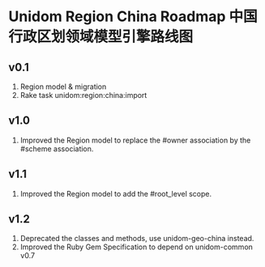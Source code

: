 # Unidom Region China Roadmap 中国行政区划领域模型引擎路线图

## v0.1
1. Region model & migration
2. Rake task unidom:region:china:import

## v1.0
1. Improved the Region model to replace the #owner association by the #scheme association.

## v1.1
1. Improved the Region model to add the #root_level scope.

## v1.2
1. Deprecated the classes and methods, use unidom-geo-china instead.
2. Improved the Ruby Gem Specification to depend on unidom-common v0.7
